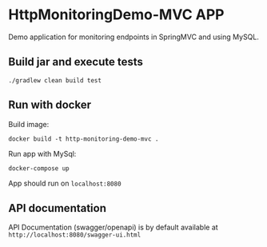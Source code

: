 # HttpMonitoringDemo-MVC APP

Demo application for monitoring endpoints in SpringMVC and using MySQL.

## Build jar and execute tests

```
./gradlew clean build test
```

## Run with docker

Build image:
```
docker build -t http-monitoring-demo-mvc .
```

Run app with MySql:
```
docker-compose up
```

App should run on `localhost:8080`

## API documentation

API Documentation (swagger/openapi) is by default available at `http://localhost:8080/swagger-ui.html`
